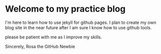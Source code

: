 # Welcome to my practice blog

I'm here to learn how to use jekyll for github pages. I plan to create my own blog site in the near future after I am sure I know how to use github tools. 

please be patient with me as I improve my skills. 

Sincerely,
Rosa the GitHub Newbie
